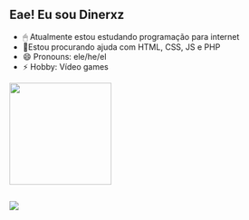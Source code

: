 ## Eae! Eu sou Dinerxz

- 🖱 Atualmente estou estudando programação para internet
- 🤔Estou procurando ajuda com HTML, CSS, JS e PHP
- 😄 Pronouns: ele/he/el
- ⚡ Hobby: Vídeo games 

 <div>
  <a href="https://github.com/dinerxz">
  <img height="180em" src="https://github-readme-stats.vercel.app/api?username=dinerxz&show_icons=true&theme=dark&include_all_commits=true&count_private=true"/>
</div>
 
  ##  
  
<div> 
<a href="https://instagram.com/dinerxz" target="_blank"><img src="https://img.shields.io/badge/-Instagram-%23E4405F?style=for-the-badge&logo=instagram&logoColor=white" target="_blank"></a>
</div>
  
  
     
  ##
  
